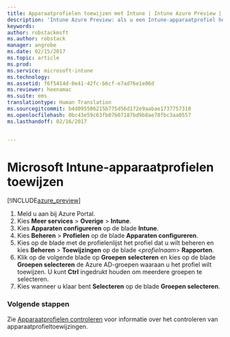 ```yaml
---
title: Apparaatprofielen toewijzen met Intune | Intune Azure Preview | Microsoft Docs
description: 'Intune Azure Preview: als u een Intune-apparaatprofiel hebt gemaakt, gebruikt u dit onderwerp voor informatie over hoe u dit profiel kunt toewijzen aan apparaten.'
keywords: 
author: robstackmsft
ms.author: robstack
manager: angrobe
ms.date: 02/15/2017
ms.topic: article
ms.prod: 
ms.service: microsoft-intune
ms.technology: 
ms.assetid: f6f5414d-0e41-42fc-b6cf-e7ad76e1e06d
ms.reviewer: heenamac
ms.suite: ems
translationtype: Human Translation
ms.sourcegitcommit: b4d095506215b775d56d172e9aabae1737757310
ms.openlocfilehash: 0bc43e59c63fb07b07187bd9b8ae78fbc3aa0557
ms.lasthandoff: 02/16/2017


---
```


# <a name="how-to-assign-microsoft-intune-device-profiles"></a>Microsoft Intune-apparaatprofielen toewijzen

[!INCLUDE[azure_preview](../includes/azure_preview.md)]


1. Meld u aan bij Azure Portal.
2. Kies **Meer services** > **Overige** > **Intune**.
3. Kies **Apparaten configureren** op de blade **Intune**.
1. Kies **Beheren** > **Profielen** op de blade **Apparaten configureren**.
2. Kies op de blade met de profielenlijst het profiel dat u wilt beheren en kies **Beheren** > **Toewijzingen** op de blade <*profielnaam*> **Rapporten**.
3. Klik op de volgende blade op **Groepen selecteren** en kies op de blade **Groepen selecteren** de Azure AD-groepen waaraan u het profiel wilt toewijzen. U kunt **Ctrl** ingedrukt houden om meerdere groepen te selecteren.
4. Kies wanneer u klaar bent **Selecteren** op de blade **Groepen selecteren**.

### <a name="next-steps"></a>Volgende stappen
Zie [Apparaatprofielen controleren](how-to-monitor-device-profiles.md) voor informatie over het controleren van apparaatprofieltoewijzingen.

